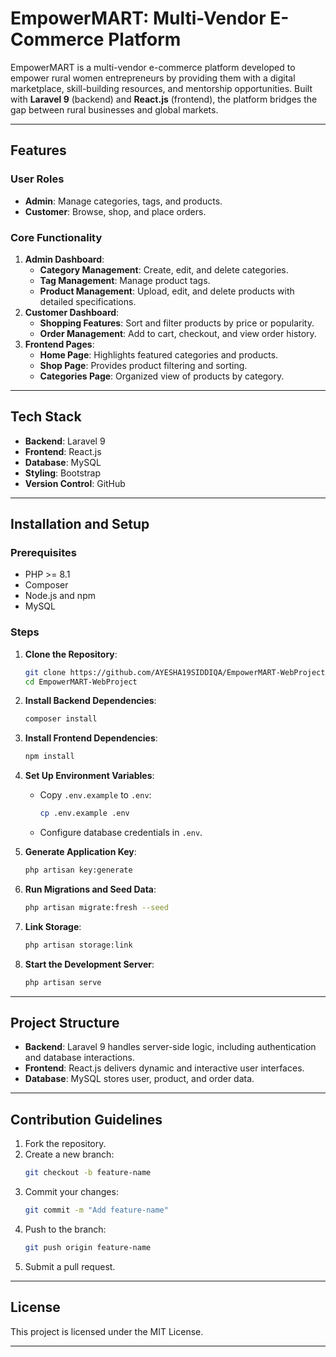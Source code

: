 # EmpowerMART: Multi-Vendor E-Commerce Platform

EmpowerMART is a multi-vendor e-commerce platform developed to empower rural women entrepreneurs by providing them with a digital marketplace, skill-building resources, and mentorship opportunities. Built with **Laravel 9** (backend) and **React.js** (frontend), the platform bridges the gap between rural businesses and global markets.

---

## Features

### User Roles
- **Admin**: Manage categories, tags, and products.
- **Customer**: Browse, shop, and place orders.

### Core Functionality
1. **Admin Dashboard**:
   - **Category Management**: Create, edit, and delete categories.
   - **Tag Management**: Manage product tags.
   - **Product Management**: Upload, edit, and delete products with detailed specifications.
2. **Customer Dashboard**:
   - **Shopping Features**: Sort and filter products by price or popularity.
   - **Order Management**: Add to cart, checkout, and view order history.
3. **Frontend Pages**:
   - **Home Page**: Highlights featured categories and products.
   - **Shop Page**: Provides product filtering and sorting.
   - **Categories Page**: Organized view of products by category.

---

## Tech Stack

- **Backend**: Laravel 9
- **Frontend**: React.js
- **Database**: MySQL
- **Styling**: Bootstrap
- **Version Control**: GitHub

---

## Installation and Setup

### Prerequisites
- PHP >= 8.1
- Composer
- Node.js and npm
- MySQL

### Steps

1. **Clone the Repository**:
   ```bash
   git clone https://github.com/AYESHA19SIDDIQA/EmpowerMART-WebProject.git
   cd EmpowerMART-WebProject
   ```

2. **Install Backend Dependencies**:
   ```bash
   composer install
   ```

3. **Install Frontend Dependencies**:
   ```bash
   npm install
   ```

4. **Set Up Environment Variables**:
   - Copy `.env.example` to `.env`:
     ```bash
     cp .env.example .env
     ```
   - Configure database credentials in `.env`.

5. **Generate Application Key**:
   ```bash
   php artisan key:generate
   ```

6. **Run Migrations and Seed Data**:
   ```bash
   php artisan migrate:fresh --seed
   ```

7. **Link Storage**:
   ```bash
   php artisan storage:link
   ```

8. **Start the Development Server**:
   ```bash
   php artisan serve
   ```

---

## Project Structure

- **Backend**: Laravel 9 handles server-side logic, including authentication and database interactions.
- **Frontend**: React.js delivers dynamic and interactive user interfaces.
- **Database**: MySQL stores user, product, and order data.

---

## Contribution Guidelines

1. Fork the repository.
2. Create a new branch:
   ```bash
   git checkout -b feature-name
   ```
3. Commit your changes:
   ```bash
   git commit -m "Add feature-name"
   ```
4. Push to the branch:
   ```bash
   git push origin feature-name
   ```
5. Submit a pull request.

---

## License

This project is licensed under the MIT License.

---


